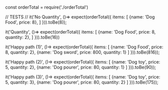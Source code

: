 
const orderTotal = require('./orderTotal')

// TESTS //
it('No Quantity', ()=>
  expect(orderTotal({
    items: [
      {name: 'Dog Food', price: 8},
    ]
  })).toBe(8));



  it('Quantity', ()=>
  expect(orderTotal({
    items: [
      {name: 'Dog Food', price: 8, quantity: 2},
    ]
  })).toBe(16))


  it('Happy path (1)', ()=>
    expect(orderTotal({
      items: [
        {name: 'Dog Food', price: 8, quantity: 2},
        {name: 'Dog sword', price: 800, quantity: 1}
      ]
    })).toBe(816));


it('Happy path (2)', ()=>
  expect(orderTotal({
    items: [
      {name: 'Dog toy', price: 5, quantity: 2},
      {name: 'Dog pourer', price: 80, quantity: 1}
    ]
  })).toBe(90));

it('Happy path (3)', ()=>
  expect(orderTotal({
    items: [
      {name: 'Dog toy', price: 5, quantity: 3},
      {name: 'Dog pourer', price: 80, quantity: 2}
    ]
  })).toBe(175));